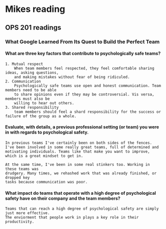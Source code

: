 # Mikes reading

## OPS 201 readings

### What Google Learned From Its Quest to Build the Perfect Team


#### What are three key factors that contribute to psychologically safe teams?
    1. Mutual respect
        When team members feel respected, they feel comfortable sharing ideas, asking questions,
        and making mistakes without fear of being ridiculed. 
    2. Communication
        Psychologically safe teams use open and honest communication. Team members need to be able
        to share opinions even if they may be controversial. Vis versa, members must also be
        willing to hear out others.
    3. Shared responsibility
        team members should feel a shard responsibility for the success or failure of the group as a whole.


#### Evaluate, with details, a previous professional setting (or team) you were in with regards to psychological safety.
    In previous teams I've certainly been on both sides of the fences. 
    I've been involved in some really great teams, full of determined and
    motivating individuals. Teams like that make you want to improve,
    which is a great mindset to get in. 

    At the same time, I've been in some real stinkers too. Working in these teams was
    drudgery. Many times, we rehashed work that was already finished, or dropped key 
    tasks because communication was poor.


#### What impact do teams that operate with a high degree of psychological safety have on their company and the team members?
    Teams that can reach a high degree of psychological safety are simply just more effective.
    The enviorment that people work in plays a key role in their productivity.




